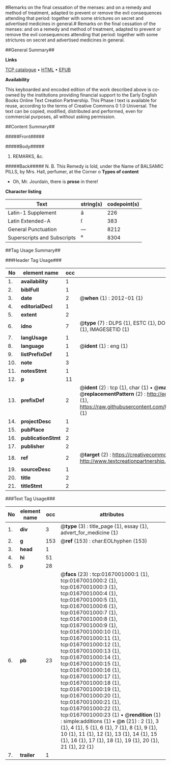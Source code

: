 #Remarks on the final cessation of the menses: and on a remedy and method of treatment, adapted to prevent or remove the evil consequences attending that period: together with some strictures on secret and advertised medicines in general.#
Remarks on the final cessation of the menses: and on a remedy and method of treatment, adapted to prevent or remove the evil consequences attending that period: together with some strictures on secret and advertised medicines in general.

##General Summary##

**Links**

[TCP catalogue](http://www.ota.ox.ac.uk/tcp/)  • 
[HTML](http://tei.it.ox.ac.uk/tcp/Texts-HTML/free/004/004772016.html)  • 
[EPUB](http://tei.it.ox.ac.uk/tcp/Texts-EPUB/free/004/004772016.epub)

**Availability**

This keyboarded and encoded edition of the
	       work described above is co-owned by the institutions
	       providing financial support to the Early English Books
	       Online Text Creation Partnership. This Phase I text is
	       available for reuse, according to the terms of Creative
	       Commons 0 1.0 Universal. The text can be copied,
	       modified, distributed and performed, even for
	       commercial purposes, all without asking permission.


##Content Summary##

#####Front#####

#####Body#####

1. REMARKS, &c.

#####Back#####
N. B. This Remedy is ſold, under the Name of BALSAMIC PILLS, by Mrs. Hall, perfumer, at the Corner o
**Types of content**

  * Oh, Mr. Jourdain, there is **prose** in there!

**Character listing**


|Text|string(s)|codepoint(s)|
|---|---|---|
|Latin-1 Supplement|â|226|
|Latin Extended-A|ſ|383|
|General Punctuation|—|8212|
|Superscripts             and Subscripts|⁰|8304|

##Tag Usage Summary##

###Header Tag Usage###

|No|element name|occ|attributes|
|---|---|---|---|
|1.|__availability__|1||
|2.|__biblFull__|1||
|3.|__date__|2| @__when__ (1) : 2012-01 (1)|
|4.|__editorialDecl__|1||
|5.|__extent__|2||
|6.|__idno__|7| @__type__ (7) : DLPS (1), ESTC (1), DOCNO (1), TCP (1), GALEDOCNO (1), CONTENTSET (1), IMAGESETID (1)|
|7.|__langUsage__|1||
|8.|__language__|1| @__ident__ (1) : eng (1)|
|9.|__listPrefixDef__|1||
|10.|__note__|3||
|11.|__notesStmt__|1||
|12.|__p__|11||
|13.|__prefixDef__|2| @__ident__ (2) : tcp (1), char (1)  •  @__matchPattern__ (2) : ([0-9\-]+):([0-9IVX]+) (1), (.+) (1)  •  @__replacementPattern__ (2) : http://eebo.chadwyck.com/downloadtiff?vid=$1&page=$2 (1), https://raw.githubusercontent.com/textcreationpartnership/Texts/master/tcpchars.xml#$1 (1)|
|14.|__projectDesc__|1||
|15.|__pubPlace__|2||
|16.|__publicationStmt__|2||
|17.|__publisher__|2||
|18.|__ref__|2| @__target__ (2) : https://creativecommons.org/publicdomain/zero/1.0/ (1), http://www.textcreationpartnership.org/docs/. (1)|
|19.|__sourceDesc__|1||
|20.|__title__|2||
|21.|__titleStmt__|2||


###Text Tag Usage###

|No|element name|occ|attributes|
|---|---|---|---|
|1.|__div__|3| @__type__ (3) : title_page (1), essay (1), advert_for_medicine (1)|
|2.|__g__|153| @__ref__ (153) : char:EOLhyphen (153)|
|3.|__head__|1||
|4.|__hi__|51||
|5.|__p__|28||
|6.|__pb__|23| @__facs__ (23) : tcp:0167001000:1 (1), tcp:0167001000:2 (1), tcp:0167001000:3 (1), tcp:0167001000:4 (1), tcp:0167001000:5 (1), tcp:0167001000:6 (1), tcp:0167001000:7 (1), tcp:0167001000:8 (1), tcp:0167001000:9 (1), tcp:0167001000:10 (1), tcp:0167001000:11 (1), tcp:0167001000:12 (1), tcp:0167001000:13 (1), tcp:0167001000:14 (1), tcp:0167001000:15 (1), tcp:0167001000:16 (1), tcp:0167001000:17 (1), tcp:0167001000:18 (1), tcp:0167001000:19 (1), tcp:0167001000:20 (1), tcp:0167001000:21 (1), tcp:0167001000:22 (1), tcp:0167001000:23 (1)  •  @__rendition__ (1) : simple:additions (1)  •  @__n__ (21) : 2 (1), 3 (1), 4 (1), 5 (1), 6 (1), 7 (1), 8 (1), 9 (1), 10 (1), 11 (1), 12 (1), 13 (1), 14 (1), 15 (1), 16 (1), 17 (1), 18 (1), 19 (1), 20 (1), 21 (1), 22 (1)|
|7.|__trailer__|1||

